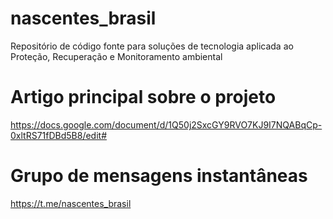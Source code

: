# nascentes_brasil
Repositório de código fonte para soluções de tecnologia aplicada ao Proteção, Recuperação e Monitoramento ambiental

# Artigo principal sobre o projeto
https://docs.google.com/document/d/1Q50j2SxcGY9RVO7KJ9I7NQABqCp-0xltRS71fDBd5B8/edit#

# Grupo de mensagens instantâneas
https://t.me/nascentes_brasil
